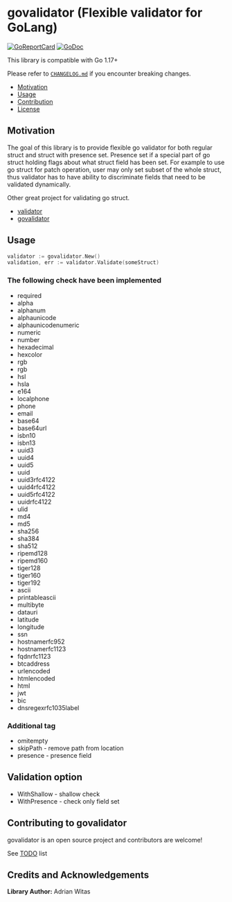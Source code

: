 # govalidator (Flexible validator for GoLang)

[![GoReportCard](https://goreportcard.com/badge/github.com/viant/godiff)](https://goreportcard.com/report/github.com/viant/godiff)
[![GoDoc](https://godoc.org/github.com/viant/godiff?status.svg)](https://godoc.org/github.com/viant/godiff)

This library is compatible with Go 1.17+

Please refer to [`CHANGELOG.md`](CHANGELOG.md) if you encounter breaking changes.

- [Motivation](#motivation)
- [Usage](#usage)
- [Contribution](#contributing-to-govalidator)
- [License](#license)

## Motivation

The goal of this library is to provide flexible go validator for both regular struct and struct with presence set.
Presence set if a special part of go struct holding flags about what struct field has been set.
For example to use go struct for patch operation, user may only set subset of the whole struct,
thus validator has to have ability to discriminate fields that need to be validated dynamically.

Other great project for validating go struct.

- [validator](https://github.com/asaskevich/govalidator)
- [govalidator](https://github.com/asaskevich/govalidator)


## Usage

```go
validator := govalidator.New()
validation, err := validator.Validate(someStruct)
```


### The following check have been implemented

- required
- alpha
- alphanum
- alphaunicode
- alphaunicodenumeric
- numeric
- number
- hexadecimal
- hexcolor
- rgb
- rgb
- hsl
- hsla
- e164
- localphone
- phone
- email
- base64
- base64url
- isbn10
- isbn13
- uuid3
- uuid4
- uuid5
- uuid
- uuid3rfc4122
- uuid4rfc4122
- uuid5rfc4122
- uuidrfc4122
- ulid
- md4
- md5
- sha256
- sha384
- sha512
- ripemd128
- ripemd160
- tiger128
- tiger160
- tiger192
- ascii
- printableascii
- multibyte
- datauri
- latitude
- longitude
- ssn
- hostnamerfc952
- hostnamerfc1123
- fqdnrfc1123
- btcaddress
- urlencoded
- htmlencoded
- html
- jwt
- bic
- dnsregexrfc1035label


### Additional tag
- omitempty
- skipPath - remove path from location
- presence - presence field


## Validation option 
- WithShallow  - shallow check
- WithPresence - check only field set


## Contributing to govalidator

govalidator is an open source project and contributors are welcome!

See [TODO](TODO.md) list

## Credits and Acknowledgements

**Library Author:** Adrian Witas

